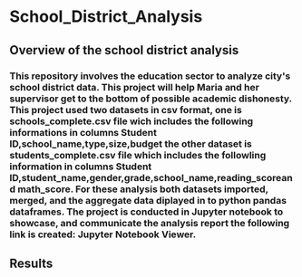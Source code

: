 # School_District_Analysis

## Overview of the school district analysis
### This repository involves the education sector to analyze city's school district data. This project will help Maria and her supervisor get to the bottom of possible academic dishonesty. This project used two datasets in csv format, one is schools_complete.csv file wich includes the following informations in columns Student ID,school_name,type,size,budget the other dataset is students_complete.csv file which includes the followling information in columns Student ID,student_name,gender,grade,school_name,reading_scoreand math_score. For these analysis both datasets imported, merged, and the aggregate data diplayed in to python pandas dataframes. The project is conducted in Jupyter notebook to showcase, and communicate the analysis report the following link is created: Jupyter Notebook Viewer.


## Results
